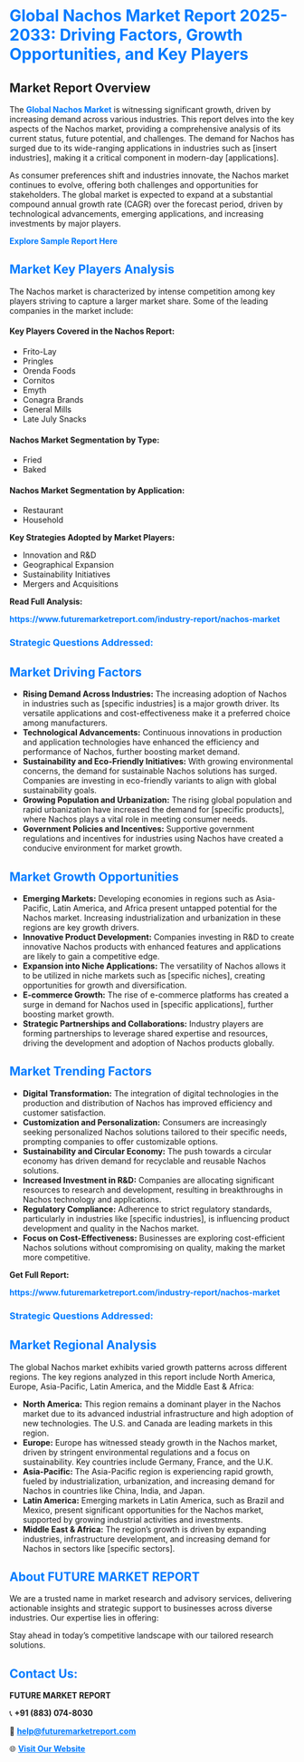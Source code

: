 <h1 style="color: #007BFF;">Global Nachos Market Report 2025-2033: Driving Factors, Growth Opportunities, and Key Players</h1>

<section id="overview">
<h2>Market Report Overview</h2>
<p>The <a href="https://www.futuremarketreport.com/industry-report/nachos-market" style="color: #007BFF; text-decoration: none;"><strong>Global Nachos Market</strong></a> is witnessing significant growth, driven by increasing demand across various industries. This report delves into the key aspects of the Nachos market, providing a comprehensive analysis of its current status, future potential, and challenges. The demand for Nachos has surged due to its wide-ranging applications in industries such as [insert industries], making it a critical component in modern-day [applications].</p>
<p>As consumer preferences shift and industries innovate, the Nachos market continues to evolve, offering both challenges and opportunities for stakeholders. The global market is expected to expand at a substantial compound annual growth rate (CAGR) over the forecast period, driven by technological advancements, emerging applications, and increasing investments by major players.</p>
</section>

<section id="overview">
<p><a href="https://www.futuremarketreport.com/request-sample/reportId=63686" style="color: #007BFF; text-decoration: none;"><strong>Explore Sample Report Here</strong></a></p>
</section>

<section id="key-players">
<h2 style="color: #007BFF;">Market Key Players Analysis</h2>
<p>The Nachos market is characterized by intense competition among key players striving to capture a larger market share. Some of the leading companies in the market include:</p>
<h4>Key Players Covered in the Nachos Report:</h4>
<ul><li>Frito-Lay</li><li>Pringles</li><li>Orenda Foods</li><li>Cornitos</li><li>Emyth</li><li>Conagra Brands</li><li>General Mills</li><li>Late July Snacks</li></ul>
<h4>Nachos Market Segmentation by Type:</h4>
<ul><li>Fried</li><li>Baked</li></ul>

<h4>Nachos Market Segmentation by Application:</h4>
<ul><li>Restaurant</li><li>Household</li></ul>
<p><strong>Key Strategies Adopted by Market Players:</strong></p>
<ul>
<li>Innovation and R&D</li>
<li>Geographical Expansion</li>
<li>Sustainability Initiatives</li>
<li>Mergers and Acquisitions</li>
</ul>
</section>

<section>
<p><strong>Read Full Analysis: </strong></p><a href="https://www.futuremarketreport.com/industry-report/nachos-market" style="color: #007BFF; text-decoration: none;"><strong>https://www.futuremarketreport.com/industry-report/nachos-market</strong></a>
<h3 style="color: #007BFF;">Strategic Questions Addressed:</h3>
</section>

<section id="driving-factors">
<h2 style="color: #007BFF;">Market Driving Factors</h2>
<ul>
<li><strong>Rising Demand Across Industries:</strong> The increasing adoption of Nachos in industries such as [specific industries] is a major growth driver. Its versatile applications and cost-effectiveness make it a preferred choice among manufacturers.</li>
<li><strong>Technological Advancements:</strong> Continuous innovations in production and application technologies have enhanced the efficiency and performance of Nachos, further boosting market demand.</li>
<li><strong>Sustainability and Eco-Friendly Initiatives:</strong> With growing environmental concerns, the demand for sustainable Nachos solutions has surged. Companies are investing in eco-friendly variants to align with global sustainability goals.</li>
<li><strong>Growing Population and Urbanization:</strong> The rising global population and rapid urbanization have increased the demand for [specific products], where Nachos plays a vital role in meeting consumer needs.</li>
<li><strong>Government Policies and Incentives:</strong> Supportive government regulations and incentives for industries using Nachos have created a conducive environment for market growth.</li>
</ul>
</section>

<section id="growth-opportunities">
<h2 style="color: #007BFF;">Market Growth Opportunities</h2>
<ul>
<li><strong>Emerging Markets:</strong> Developing economies in regions such as Asia-Pacific, Latin America, and Africa present untapped potential for the Nachos market. Increasing industrialization and urbanization in these regions are key growth drivers.</li>
<li><strong>Innovative Product Development:</strong> Companies investing in R&D to create innovative Nachos products with enhanced features and applications are likely to gain a competitive edge.</li>
<li><strong>Expansion into Niche Applications:</strong> The versatility of Nachos allows it to be utilized in niche markets such as [specific niches], creating opportunities for growth and diversification.</li>
<li><strong>E-commerce Growth:</strong> The rise of e-commerce platforms has created a surge in demand for Nachos used in [specific applications], further boosting market growth.</li>
<li><strong>Strategic Partnerships and Collaborations:</strong> Industry players are forming partnerships to leverage shared expertise and resources, driving the development and adoption of Nachos products globally.</li>
</ul>
</section>

<section id="trending-factors">
<h2 style="color: #007BFF;">Market Trending Factors</h2>
<ul>
<li><strong>Digital Transformation:</strong> The integration of digital technologies in the production and distribution of Nachos has improved efficiency and customer satisfaction.</li>
<li><strong>Customization and Personalization:</strong> Consumers are increasingly seeking personalized Nachos solutions tailored to their specific needs, prompting companies to offer customizable options.</li>
<li><strong>Sustainability and Circular Economy:</strong> The push towards a circular economy has driven demand for recyclable and reusable Nachos solutions.</li>
<li><strong>Increased Investment in R&D:</strong> Companies are allocating significant resources to research and development, resulting in breakthroughs in Nachos technology and applications.</li>
<li><strong>Regulatory Compliance:</strong> Adherence to strict regulatory standards, particularly in industries like [specific industries], is influencing product development and quality in the Nachos market.</li>
<li><strong>Focus on Cost-Effectiveness:</strong> Businesses are exploring cost-efficient Nachos solutions without compromising on quality, making the market more competitive.</li>
</ul>
</section>

<section>
<p><strong>Get Full Report: </strong></p><a href="https://www.futuremarketreport.com/industry-report/nachos-market" style="color: #007BFF; text-decoration: none;"><strong>https://www.futuremarketreport.com/industry-report/nachos-market</strong></a>
<h3 style="color: #007BFF;">Strategic Questions Addressed:</h3>
</section>


<section id="regional-analysis">
<h2 style="color: #007BFF;">Market Regional Analysis</h2>
<p>The global Nachos market exhibits varied growth patterns across different regions. The key regions analyzed in this report include North America, Europe, Asia-Pacific, Latin America, and the Middle East & Africa:</p>
<ul>
<li><strong>North America:</strong> This region remains a dominant player in the Nachos market due to its advanced industrial infrastructure and high adoption of new technologies. The U.S. and Canada are leading markets in this region.</li>
<li><strong>Europe:</strong> Europe has witnessed steady growth in the Nachos market, driven by stringent environmental regulations and a focus on sustainability. Key countries include Germany, France, and the U.K.</li>
<li><strong>Asia-Pacific:</strong> The Asia-Pacific region is experiencing rapid growth, fueled by industrialization, urbanization, and increasing demand for Nachos in countries like China, India, and Japan.</li>
<li><strong>Latin America:</strong> Emerging markets in Latin America, such as Brazil and Mexico, present significant opportunities for the Nachos market, supported by growing industrial activities and investments.</li>
<li><strong>Middle East & Africa:</strong> The region’s growth is driven by expanding industries, infrastructure development, and increasing demand for Nachos in sectors like [specific sectors].</li>
</ul>
</section>

<footer>
<h2 style="color: #007BFF;">About FUTURE MARKET REPORT</h2>
<p>We are a trusted name in market research and advisory services, delivering actionable insights and strategic support to businesses across diverse industries. Our expertise lies in offering:</p>

<p>Stay ahead in today’s competitive landscape with our tailored research solutions.</p>

<h2 style="color: #007BFF;">Contact Us:</h2>
<p><strong>FUTURE MARKET REPORT</strong></p>
<p>📞 <strong>+91 (883) 074-8030</strong></p>
<p>📧 <strong><a href="mailto:help@futuremarketreport.com" style="color: #007BFF;">help@futuremarketreport.com</a></strong></p>
<p>🌐 <strong><a href="https://www.futuremarketreport.com/" style="color: #007BFF;">Visit Our Website</a></strong></p>
</footer>